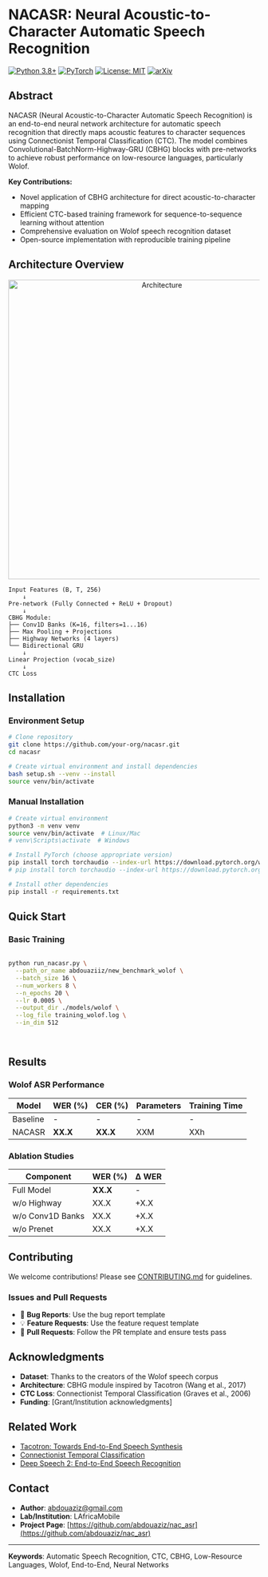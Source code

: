 # NACASR: Neural Acoustic-to-Character Automatic Speech Recognition

[![Python 3.8+](https://img.shields.io/badge/python-3.8+-blue.svg)](https://www.python.org/downloads/)
[![PyTorch](https://img.shields.io/badge/PyTorch-2.0+-orange.svg)](https://pytorch.org/)
[![License: MIT](https://img.shields.io/badge/License-MIT-yellow.svg)](https://opensource.org/licenses/MIT)
[![arXiv](https://img.shields.io/badge/arXiv-2023.xxxxx-b31b1b.svg)](https://arxiv.org/)

## Abstract

NACASR (Neural Acoustic-to-Character Automatic Speech Recognition) is an end-to-end neural network architecture for automatic speech recognition that directly maps acoustic features to character sequences using Connectionist Temporal Classification (CTC). The model combines Convolutional-BatchNorm-Highway-GRU (CBHG) blocks with pre-networks to achieve robust performance on low-resource languages, particularly Wolof.

**Key Contributions:**
- Novel application of CBHG architecture for direct acoustic-to-character mapping
- Efficient CTC-based training framework for sequence-to-sequence learning without attention
- Comprehensive evaluation on Wolof speech recognition dataset
- Open-source implementation with reproducible training pipeline

## Architecture Overview


<div align="center">
  <img src="https://media.licdn.com/dms/image/v2/D4E22AQHVVT5s1ABhYQ/feedshare-shrink_2048_1536/B4EZjrpp.1HgA0-/0/1756300223754?e=1760572800&v=beta&t=YHaDsjS7qrNhcUwOXJ_MaRhs_EwkgkTLt0iBU2GnduI" alt="Architecture" width="600"/>
</div>


```
Input Features (B, T, 256) 
    ↓
Pre-network (Fully Connected + ReLU + Dropout)
    ↓
CBHG Module:
├── Conv1D Banks (K=16, filters=1...16)
├── Max Pooling + Projections
├── Highway Networks (4 layers)
└── Bidirectional GRU
    ↓
Linear Projection (vocab_size)
    ↓
CTC Loss
```

## Installation

### Environment Setup

```bash
# Clone repository
git clone https://github.com/your-org/nacasr.git
cd nacasr

# Create virtual environment and install dependencies
bash setup.sh --venv --install
source venv/bin/activate
```

### Manual Installation

```bash
# Create virtual environment
python3 -m venv venv
source venv/bin/activate  # Linux/Mac
# venv\Scripts\activate  # Windows

# Install PyTorch (choose appropriate version)
pip install torch torchaudio --index-url https://download.pytorch.org/whl/cu118  # CUDA 11.8
# pip install torch torchaudio --index-url https://download.pytorch.org/whl/cpu  # CPU-only

# Install other dependencies
pip install -r requirements.txt
```

## Quick Start

### Basic Training

```bash
 
python run_nacasr.py \
  --path_or_name abdouaziiz/new_benchmark_wolof \
  --batch_size 16 \
  --num_workers 8 \
  --n_epochs 20 \
  --lr 0.0005 \
  --output_dir ./models/wolof \
  --log_file training_wolof.log \
  --in_dim 512

 
```

## Results

### Wolof ASR Performance

| Model | WER (%) | CER (%) | Parameters | Training Time |
|-------|---------|---------|------------|---------------|
| Baseline | - | - | - | - |
| NACASR | **XX.X** | **XX.X** | XXM | XXh |

### Ablation Studies

| Component | WER (%) | Δ WER |
|-----------|---------|-------|
| Full Model | **XX.X** | - |
| w/o Highway | XX.X | +X.X |
| w/o Conv1D Banks | XX.X | +X.X |
| w/o Prenet | XX.X | +X.X |


## Contributing

We welcome contributions! Please see [CONTRIBUTING.md](CONTRIBUTING.md) for guidelines.

### Issues and Pull Requests

- 🐛 **Bug Reports**: Use the bug report template
- 💡 **Feature Requests**: Use the feature request template  
- 🔧 **Pull Requests**: Follow the PR template and ensure tests pass

## Acknowledgments

- **Dataset**: Thanks to the creators of the Wolof speech corpus
- **Architecture**: CBHG module inspired by Tacotron (Wang et al., 2017)
- **CTC Loss**: Connectionist Temporal Classification (Graves et al., 2006)
- **Funding**: [Grant/Institution acknowledgments]

## Related Work

- [Tacotron: Towards End-to-End Speech Synthesis](https://arxiv.org/abs/1703.10135)
- [Connectionist Temporal Classification](https://www.cs.toronto.edu/~graves/icml_2006.pdf)
- [Deep Speech 2: End-to-End Speech Recognition](https://arxiv.org/abs/1512.02595)

## Contact

- **Author**: abdouaziz@gmail.com
- **Lab/Institution**: LAfricaMobile
- **Project Page**: [https://github.com/abdouaziz/nac_asr](https://github.com/abdouaziz/nac_asr)

---

**Keywords**: Automatic Speech Recognition, CTC, CBHG, Low-Resource Languages, Wolof, End-to-End, Neural Networks